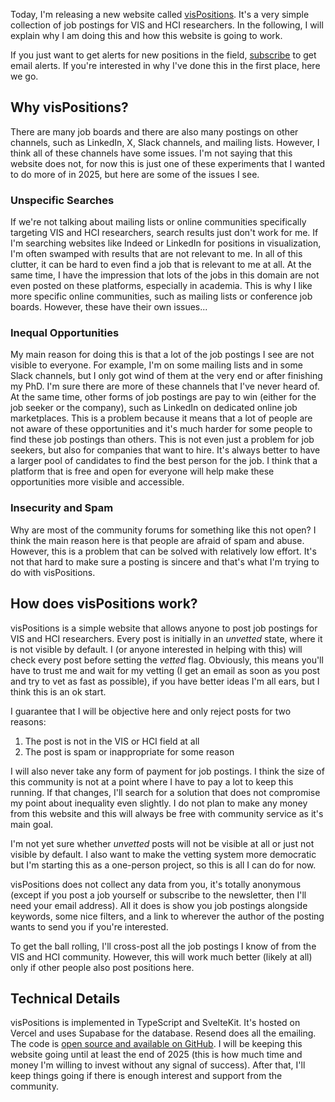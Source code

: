 Today, I'm releasing a new website called [visPositions](https://vispositions.com). It's a very simple collection of job postings for VIS and HCI researchers. In the following, I will explain why I am doing this and how this website is going to work.

If you just want to get alerts for new positions in the field, [subscribe](https://vispositions.com/newsletter/subscribe) to get email alerts. If you're interested in why I've done this in the first place, here we go.

## Why visPositions?

There are many job boards and there are also many postings on other channels, such as LinkedIn, X, Slack channels, and mailing lists. However, I think all of these channels have some issues. I'm not saying that this website does not, for now this is just one of these experiments that I wanted to do more of in 2025, but here are some of the issues I see.

### Unspecific Searches

If we're not talking about mailing lists or online communities specifically targeting VIS and HCI researchers, search results just don't work for me. If I'm searching websites like Indeed or LinkedIn for positions in visualization, I'm often swamped with results that are not relevant to me. In all of this clutter, it can be hard to even find a job that is relevant to me at all. At the same time, I have the impression that lots of the jobs in this domain are not even posted on these platforms, especially in academia. This is why I like more specific online communities, such as mailing lists or conference job boards. However, these have their own issues...

### Inequal Opportunities

My main reason for doing this is that a lot of the job postings I see are not visible to everyone. For example, I'm on some mailing lists and in some Slack channels, but I only got wind of them at the very end or after finishing my PhD. I'm sure there are more of these channels that I've never heard of. At the same time, other forms of job postings are pay to win (either for the job seeker or the company), such as LinkedIn on dedicated online job marketplaces. This is a problem because it means that a lot of people are not aware of these opportunities and it's much harder for some people to find these job postings than others. This is not even just a problem for job seekers, but also for companies that want to hire. It's always better to have a larger pool of candidates to find the best person for the job. I think that a platform that is free and open for everyone will help make these opportunities more visible and accessible.

### Insecurity and Spam

Why are most of the community forums for something like this not open? I think the main reason here is that people are afraid of spam and abuse. However, this is a problem that can be solved with relatively low effort. It's not that hard to make sure a posting is sincere and that's what I'm trying to do with visPositions.

## How does visPositions work?

visPositions is a simple website that allows anyone to post job postings for VIS and HCI researchers. Every post is initially in an _unvetted_ state, where it is not visible by default. I (or anyone interested in helping with this) will check every post before setting the _vetted_ flag. Obviously, this means you'll have to trust me and wait for my vetting (I get an email as soon as you post and try to vet as fast as possible), if you have better ideas I'm all ears, but I think this is an ok start.

I guarantee that I will be objective here and only reject posts for two reasons:

1. The post is not in the VIS or HCI field at all
2. The post is spam or inappropriate for some reason

I will also never take any form of payment for job postings. I think the size of this community is not at a point where I have to pay a lot to keep this running. If that changes, I'll search for a solution that does not compromise my point about inequality even slightly. I do not plan to make any money from this website and this will always be free with community service as it's main goal.

I'm not yet sure whether _unvetted_ posts will not be visible at all or just not visible by default. I also want to make the vetting system more democratic but I'm starting this as a one-person project, so this is all I can do for now.

visPositions does not collect any data from you, it's totally anonymous (except if you post a job yourself or subscribe to the newsletter, then I'll need your email address). All it does is show you job postings alongside keywords, some nice filters, and a link to wherever the author of the posting wants to send you if you're interested.

To get the ball rolling, I'll cross-post all the job postings I know of from the VIS and HCI community. However, this will work much better (likely at all) only if other people also post positions here.

## Technical Details

visPositions is implemented in TypeScript and SvelteKit. It's hosted on Vercel and uses Supabase for the database. Resend does all the emailing. The code is [open source and available on GitHub](https://github.com/Sparkier/vispositions). I will be keeping this website going until at least the end of 2025 (this is how much time and money I'm willing to invest without any signal of success). After that, I'll keep things going if there is enough interest and support from the community.
